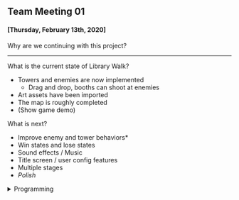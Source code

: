 ## Team Meeting 01
#### [Thursday, February 13th, 2020]

Why are we continuing with this project?

---

What is the current state of Library Walk?
- Towers and enemies are now implemented
  - Drag and drop, booths can shoot at enemies
- Art assets have been imported
- The map is roughly completed
- (Show game demo)

What is next?
- Improve enemy and tower behaviors*
- Win states and lose states
- Sound effects / Music
- Title screen / user config features
- Multiple stages
- *Polish*

<details>
<summary>Programming</summary>
  Our focus: Unity Events
</details>

